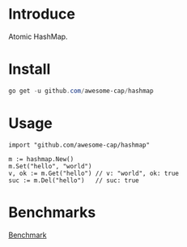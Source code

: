# Introduce
Atomic HashMap.
# Install
```powershell
go get -u github.com/awesome-cap/hashmap
```
# Usage
```golang
import "github.com/awesome-cap/hashmap"

m := hashmap.New()
m.Set("hello", "world")
v, ok := m.Get("hello") // v: "world", ok: true
suc := m.Del("hello")   // suc: true
```
# Benchmarks

[Benchmark](./benchmarks.md)